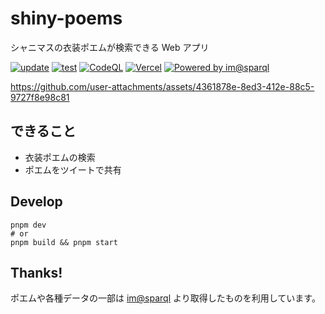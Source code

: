 # shiny-poems

シャニマスの衣装ポエムが検索できる Web アプリ

[![update](https://github.com/arrow2nd/shiny-poems/actions/workflows/update.yaml/badge.svg?branch=main)](https://github.com/arrow2nd/shiny-poems/actions/workflows/update.yaml)
[![test](https://github.com/arrow2nd/shiny-poems/actions/workflows/test.yaml/badge.svg)](https://github.com/arrow2nd/shiny-poems/actions/workflows/test.yaml)
[![CodeQL](https://github.com/arrow2nd/shiny-poems/actions/workflows/github-code-scanning/codeql/badge.svg)](https://github.com/arrow2nd/shiny-poems/actions/workflows/github-code-scanning/codeql)
[![Vercel](https://therealsujitk-vercel-badge.vercel.app/?app=shiny-poems)](https://shiny-poems.vercel.app)
[![Powered by im@sparql](https://img.shields.io/badge/powered%20by-im%40sparql-F34F6D)](https://sparql.crssnky.xyz/imas/)

https://github.com/user-attachments/assets/4361878e-8ed3-412e-88c5-9727f8e98c81

## できること

- 衣装ポエムの検索
- ポエムをツイートで共有

## Develop

```
pnpm dev
# or
pnpm build && pnpm start
```

## Thanks!

ポエムや各種データの一部は [im@sparql](https://sparql.crssnky.xyz/imas/) より取得したものを利用しています。
